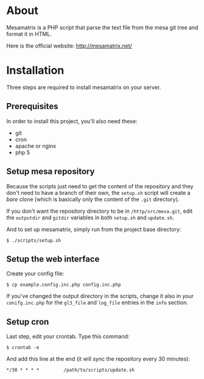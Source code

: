 # About

Mesamatrix is a PHP script that parse the text file from the mesa git tree and format it in HTML.

Here is the official website: http://mesamatrix.net/

# Installation

Three steps are required to install mesamatrix on your server.

## Prerequisites

In order to install this project, you'll also need these:
* git
* cron
* apache or nginx
* php 5

## Setup mesa repository

Because the scripts just need to get the content of the repository and they don't need to have a branch of their own, the `setup.sh` script will create a *bare* clone (which is basically only the content of the `.git` directory).

If you don't want the repository directory to be in `/http/src/mesa.git`, edit the `outputdir` and `gitdir` variables in both `setup.sh` and `update.sh`.

And to set up mesamatrix, simply run from the project base directory:

    $ ./scripts/setup.sh

## Setup the web interface

Create your config file:

    $ cp example.config.inc.php config.inc.php

If you've changed the output directory in the scripts, change it also in your `conifg.inc.php` for the `gl3_file` and `log_file` entries in the `info` section.

## Setup cron

Last step, edit your crontab. Type this command:

    $ crontab -e

And add this line at the end (it will sync the repository every 30 minutes):

    */30 * * * *         /path/to/scripts/update.sh
